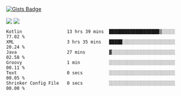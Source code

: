 

[![Gists Badge](https://badges.pufler.dev/gists/esabook)](https://gist.github.com/mine) 
<p>
<img align="center" src="https://github-readme-stats.anuraghazra1.vercel.app/api/top-langs/?username=esabook&layout=compact&theme=merko&count_private=true&langs_count=20"/>
<img align="center" src="https://github-readme-stats.anuraghazra1.vercel.app/api?username=esabook&show_icons=true&include_all_commits=true&theme=merko&count_private=true&custom_title=Github stats"/>
</p>
<!--START_SECTION:waka-->

```text
Kotlin                 13 hrs 39 mins  ███████████████████▒░░░░░   77.02 %
XML                    3 hrs 35 mins   █████░░░░░░░░░░░░░░░░░░░░   20.24 %
Java                   27 mins         ▓░░░░░░░░░░░░░░░░░░░░░░░░   02.58 %
Groovy                 1 min           ░░░░░░░░░░░░░░░░░░░░░░░░░   00.11 %
Text                   0 secs          ░░░░░░░░░░░░░░░░░░░░░░░░░   00.05 %
Shrinker Config File   0 secs          ░░░░░░░░░░░░░░░░░░░░░░░░░   00.00 %
```

<!--END_SECTION:waka-->




<!--
**esabook/esabook** is a ✨ _special_ ✨ repository because its `README.md` (this file) appears on your GitHub profile.

Here are some ideas to get you started:

- 🔭 I’m currently working on ...
- 🌱 I’m currently learning ...
- 👯 I’m looking to collaborate on ...
- 🤔 I’m looking for help with ...
- 💬 Ask me about ...
- 📫 How to reach me: ...
- 😄 Pronouns: ...
- ⚡ Fun fact: ...
-->
